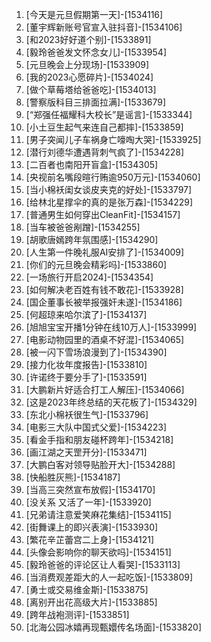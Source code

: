 
1. [今天是元旦假期第一天]-[1534116]
1. [董宇辉新账号官宣入驻抖音]-[1534106]
1. [和2023好好道个别]-[1533891]
1. [毅玲爸爸发文怀念女儿]-[1533954]
1. [元旦晚会上分现场]-[1533909]
1. [我的2023心愿碎片]-[1534024]
1. [做个草莓塔给爸爸吃]-[1534013]
1. [警察版科目三排面拉满]-[1533679]
1. [“郑强任福耀科大校长”是谣言]-[1533344]
1. [小土豆生起气来连自己都摔]-[1533859]
1. [男子突闻儿子车祸身亡嚎啕大哭]-[1533925]
1. [潜行刘德华遭遇背刺气疯了]-[1534228]
1. [二百者也南阳开盲盒]-[1534305]
1. [央视前名嘴段暄行贿逾950万元]-[1534060]
1. [当小棉袄闺女谈皮夹克的好处]-[1533797]
1. [给林北星撑伞的真的是张万森]-[1534229]
1. [普通男生如何穿出CleanFit]-[1534157]
1. [当车被爸爸剐蹭]-[1534255]
1. [胡歌唐嫣跨年氛围感]-[1534290]
1. [人生第一件晚礼服AI安排了]-[1534009]
1. [你们的元旦晚会精彩吗]-[1533860]
1. [一场旅行开启2024]-[1534354]
1. [如何解决老百姓有钱不敢花]-[1533928]
1. [国企董事长被举报强奸未遂]-[1534186]
1. [何超琼来哈尔滨了]-[1534137]
1. [旭旭宝宝开播1分钟在线10万人]-[1533999]
1. [电影动物园里的酒桌不好混]-[1534065]
1. [被一闪下雪场浪漫到了]-[1534390]
1. [接力化妆年度报告]-[1533810]
1. [许诺终于要分手了]-[1533591]
1. [大鹏新片好适合打工人解压]-[1534066]
1. [这是2023年终总结的天花板了]-[1534329]
1. [东北小棉袄很生气]-[1533796]
1. [电影三大队中国式父爱]-[1534223]
1. [看金手指和朋友碰杯跨年]-[1534218]
1. [画江湖之天罡开分]-[1533471]
1. [大鹏白客对领导贴脸开大]-[1534288]
1. [快船胜灰熊]-[1534187]
1. [当高三突然宣布放假]-[1534170]
1. [没关系 又活了一年]-[1533920]
1. [兄弟请注意爱笑麻花集结]-[1534115]
1. [街舞课上的即兴表演]-[1533930]
1. [繁花辛芷蕾宫二上身]-[1534121]
1. [头像会影响你的聊天欲吗]-[1534151]
1. [毅玲爸爸的评论区让人看哭]-[1533113]
1. [当消费观差距大的人一起吃饭]-[1533809]
1. [勇士或交易维金斯]-[1533875]
1. [离别开出花高级大片]-[1533885]
1. [跨年战袍测评]-[1533851]
1. [北海公园冰嬉再现甄嬛传名场面]-[1533820]